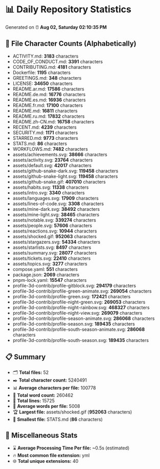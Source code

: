 # 📊 Daily Repository Statistics
Generated on ⏰ **Aug 02, Saturday 02:10:35 PM**

## 📂 File Character Counts (Alphabetically)
- ACTIVITY.md: **3183** characters
- CODE_OF_CONDUCT.md: **3391** characters
- CONTRIBUTING.md: **4181** characters
- Dockerfile: **1195** characters
- GREETINGS.md: **348** characters
- LICENSE: **34650** characters
- README.ar.md: **17586** characters
- README.de.md: **16776** characters
- README.es.md: **16936** characters
- README.fr.md: **17100** characters
- README.md: **16811** characters
- README.ru.md: **17832** characters
- README.zh-CN.md: **16758** characters
- RECENT.md: **4239** characters
- SECURITY.md: **1171** characters
- STARRED.md: **9773** characters
- STATS.md: **86** characters
- WORKFLOWS.md: **7482** characters
- assets/achievements.svg: **38666** characters
- assets/activity.svg: **23764** characters
- assets/default.svg: **42017** characters
- assets/github-snake-dark.svg: **119458** characters
- assets/github-snake-light.svg: **119458** characters
- assets/github-snake.gif: **407010** characters
- assets/habits.svg: **11338** characters
- assets/intro.svg: **3340** characters
- assets/languages.svg: **17909** characters
- assets/lines-of-code.svg: **3308** characters
- assets/mine-dark.svg: **38492** characters
- assets/mine-light.svg: **38465** characters
- assets/notable.svg: **339274** characters
- assets/people.svg: **57606** characters
- assets/reactions.svg: **10944** characters
- assets/shocked.gif: **952063** characters
- assets/stargazers.svg: **54334** characters
- assets/starlists.svg: **8497** characters
- assets/summary.svg: **28077** characters
- assets/tickets.svg: **22410** characters
- assets/topics.svg: **3277** characters
- compose.yaml: **551** characters
- package.json: **2069** characters
- pnpm-lock.yaml: **15547** characters
- profile-3d-contrib/profile-gitblock.svg: **294179** characters
- profile-3d-contrib/profile-green-animate.svg: **269054** characters
- profile-3d-contrib/profile-green.svg: **172421** characters
- profile-3d-contrib/profile-night-green.svg: **269053** characters
- profile-3d-contrib/profile-night-rainbow.svg: **468327** characters
- profile-3d-contrib/profile-night-view.svg: **269079** characters
- profile-3d-contrib/profile-season-animate.svg: **286068** characters
- profile-3d-contrib/profile-season.svg: **189435** characters
- profile-3d-contrib/profile-south-season-animate.svg: **286068** characters
- profile-3d-contrib/profile-south-season.svg: **189435** characters

## 📋 Summary
- 🗂️ **Total files:** 52
- ✒️ **Total character count:** 5240491
- 📊 **Average characters per file:** 100778
- 📝 **Total word count:** 260462
- 🧾 **Total lines:** 15725
- 📐 **Average words per file:** 5008
- 🏆 **Largest file:** assets/shocked.gif (**952063** characters)
- 🥉 **Smallest file:** STATS.md (**86** characters)

## 🌟 Miscellaneous Stats
- ⌛ **Average Processing Time Per file:** ~0.5s (estimated)
- 🔥 **Most common file extension:** yml
- 🌐 **Total unique extensions:** 40
